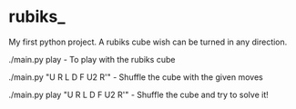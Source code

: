 # rubiks_


My first python project. A rubiks cube wish can be turned in any direction.

./main.py play - To play with the rubiks cube

./main.py "U R L D F U2 R'" - Shuffle the cube with the given moves

./main.py play "U R L D F U2 R'" - Shuffle the cube and try to solve it!
